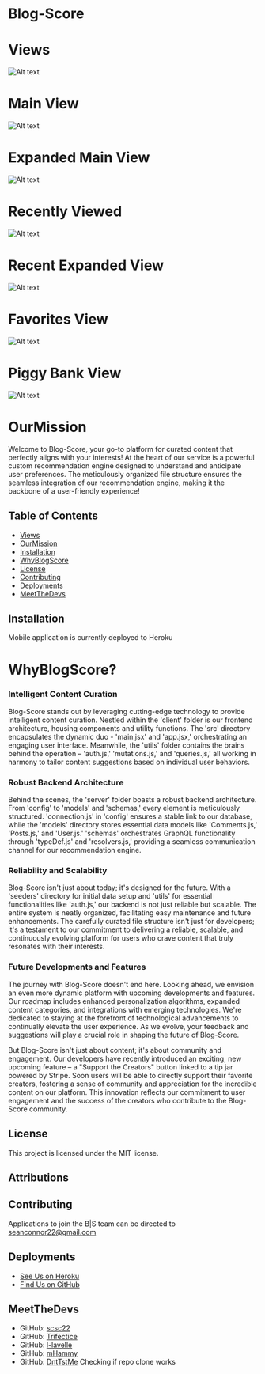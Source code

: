 <!-- Update pictures -->

# Blog-Score

# Views

![Alt text](Images/image.png)

# Main View

![Alt text](Images/image-1.png)

# Expanded Main View

![Alt text](Images/image-2.png)

# Recently Viewed

![Alt text](Images/image-3.png)

# Recent Expanded View

![Alt text](Images/image-4.png)

# Favorites View

![Alt text](Images/image-5.png)

# Piggy Bank View

![Alt text](Images/image-6.png)

# OurMission

Welcome to Blog-Score, your go-to platform for curated content that perfectly aligns with your interests! At the heart of our service is a powerful custom recommendation engine designed to understand and anticipate user preferences. The meticulously organized file structure ensures the seamless integration of our recommendation engine, making it the backbone of a user-friendly experience!

## Table of Contents

- [Views](#views)
- [OurMission](#ourmission)
- [Installation](#installation)
- [WhyBlogScore](#whyblogscore)
- [License](#license)
- [Contributing](#contributing)
- [Deployments](#deployments)
- [MeetTheDevs](#meetthedevs)

## Installation

Mobile application is currently deployed to Heroku

# WhyBlogScore?

### Intelligent Content Curation

Blog-Score stands out by leveraging cutting-edge technology to provide intelligent content curation. Nestled within the 'client' folder is our frontend architecture, housing components and utility functions. The 'src' directory encapsulates the dynamic duo - 'main.jsx' and 'app.jsx,' orchestrating an engaging user interface. Meanwhile, the 'utils' folder contains the brains behind the operation – 'auth.js,' 'mutations.js,' and 'queries.js,' all working in harmony to tailor content suggestions based on individual user behaviors.

### Robust Backend Architecture

Behind the scenes, the 'server' folder boasts a robust backend architecture. From 'config' to 'models' and 'schemas,' every element is meticulously structured. 'connection.js' in 'config' ensures a stable link to our database, while the 'models' directory stores essential data models like 'Comments.js,' 'Posts.js,' and 'User.js.' 'schemas' orchestrates GraphQL functionality through 'typeDef.js' and 'resolvers.js,' providing a seamless communication channel for our recommendation engine.

### Reliability and Scalability

Blog-Score isn't just about today; it's designed for the future. With a 'seeders' directory for initial data setup and 'utils' for essential functionalities like 'auth.js,' our backend is not just reliable but scalable. The entire system is neatly organized, facilitating easy maintenance and future enhancements. The carefully curated file structure isn't just for developers; it's a testament to our commitment to delivering a reliable, scalable, and continuously evolving platform for users who crave content that truly resonates with their interests.

### Future Developments and Features

The journey with Blog-Score doesn't end here. Looking ahead, we envision an even more dynamic platform with upcoming developments and features. Our roadmap includes enhanced personalization algorithms, expanded content categories, and integrations with emerging technologies. We're dedicated to staying at the forefront of technological advancements to continually elevate the user experience. As we evolve, your feedback and suggestions will play a crucial role in shaping the future of Blog-Score.

But Blog-Score isn't just about content; it's about community and engagement. Our developers have recently introduced an exciting, new upcoming feature – a "Support the Creators" button linked to a tip jar powered by Stripe. Soon users will be able to directly support their favorite creators, fostering a sense of community and appreciation for the incredible content on our platform. This innovation reflects our commitment to user engagement and the success of the creators who contribute to the Blog-Score community.

## License

This project is licensed under the MIT license.

## Attributions

## Contributing

Applications to join the B|S team can be directed to seanconnor22@gmail.com

## Deployments

- [See Us on Heroku](https://blog-score-38552cde84c4.herokuapp.com/)
- [Find Us on GitHub](https://github.com/Trifectice/blog-score)

## MeetTheDevs

- GitHub: [scsc22](https://github.com/scsc22)
- GitHub: [Trifectice](https://github.com/Trifectice)
- GitHub: [l-lavelle](https://github.com/l-lavelle)
- GitHub: [mHammy](https://github.com/mHammy)
- GitHub: [DntTstMe](https://github.com/DntTstMe)
  Checking if repo clone works
